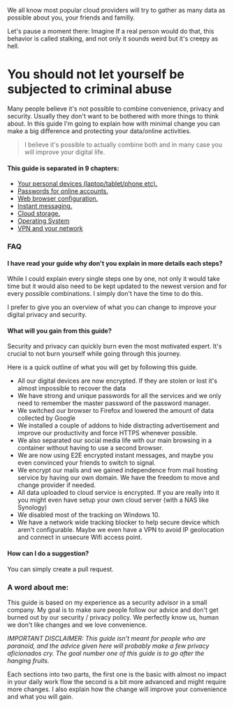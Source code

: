 We all know most popular cloud providers will try to gather as many data as possible about you, your friends and familly.

Let's pause a moment there: Imagine If a real person would do that, this behavior is called stalking, and not only it sounds weird but it's creepy as hell.

# You should not let yourself be subjected to criminal abuse

Many people believe it's not possible to combine convenience, privacy and security. Usually they don't want to be bothered with more things to think about. In this guide I'm going to explain how with minimal change you can make a big difference and protecting your data/online activities.

> I believe it's possible to actually combine both and in many case you will improve your digital life.

#### This guide is separated in 9 chapters:

* [Your personal devices (laptop/tablet/phone etc).](00-digital-devices.md)
* [Passwords for online accounts.](01-password-managers.md)
* [Web browser configuration.](02-web-browsers-configuration.md)
* [Instant messaging.](03-instant-messaging.md)
* [Cloud storage.](06-cloud-storage.md)
* [Operating System](07-operating-system.md)
* [VPN and your network](08-vpn-and-your-network.md)

### FAQ

#### I have read your guide why don't you explain in more details each steps?

While I could explain every single steps one by one, not only it would take time but it would also need to be kept updated to the newest version and for every possible combinations. I simply don't have the time to do this.

I prefer to give you an overview of what you can change to improve your digital privacy and security.

#### What will you gain from this guide?

Security and privacy can quickly burn even the most motivated expert. It's crucial to not burn yourself while going through this journey.

Here is a quick outline of what you will get by following this guide.
* All our digital devices are now encrypted. If they are stolen or lost it's almost impossible to recover the data
* We have strong and unique passwords for all the services and we only need to remember the master password of the password manager.
* We switched our browser to Firefox and lowered the amount of data collected by Google
* We installed a couple of addons to hide distracting advertisement and improve our productivity and force HTTPS whenever possible.
* We also separated our social media life with our main browsing in a container without having to use a second browser.
* We are now using E2E encrypted instant messages, and maybe you even convinced your friends to switch to signal.
* We encrypt our mails and we gained independence from mail hosting service by having our own domain. We have the freedom to move and change provider if needed.
* All data uploaded to cloud service is encrypted. If you are really into it you might even have setup your own cloud server (with a NAS like Synology)
* We disabled most of the tracking on Windows 10.
* We have a network wide tracking blocker to help secure device which aren't configurable. Maybe we even have a VPN to avoid IP geolocation and connect in unsecure Wifi access point.


#### How can I do a suggestion?
You can simply create a pull request.


### A word about me:

This guide is based on my experience as a security advisor in a small company. My goal is to make sure people follow our advice and don't get burned out by our security / privacy policy. We perfectly know us, human we don't like changes and we love convenience.

*IMPORTANT DISCLAIMER: This guide isn't meant for people who are paranoid, and the advice given here will probably make a few privacy aficionados cry. The goal number one of this guide is to go after the hanging fruits.*

Each sections into two parts, the first one is the basic with almost no impact in your daily work flow the second is a bit more advanced and might require more changes. I also explain how the change will improve your convenience and what you will gain.
